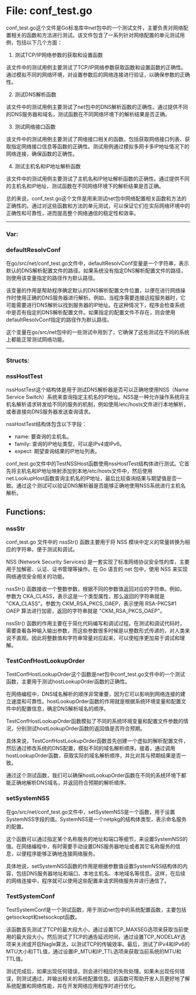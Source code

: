 # File: conf_test.go

conf_test.go这个文件是Go标准库中net包中的一个测试文件，主要负责对网络配置相关的函数和方法进行测试。该文件包含了一系列针对网络配置的单元测试用例，包括以下几个方面：

1. 测试TCP/IP网络参数的获取和设置函数

该文件中的测试用例主要测试了TCP/IP网络参数获取函数和设置函数的正确性。通过模拟不同的网络环境，对设置参数后的网络连接进行验证，以确保参数的正确性。

2. 测试DNS解析函数

该文件中的测试用例主要测试了net包中的DNS解析函数的正确性。通过提供不同的DNS服务器和域名，测试函数在不同网络环境下的解析结果是否正确。

3. 测试网络接口函数

该文件中的测试用例主要测试了网络接口相关的函数。包括获取网络接口列表、获取指定网络接口信息等函数的正确性。测试用例通过模拟多网卡多IP地址情况下的网络连接，确保函数的正确性。

4. 测试主机名和IP地址解析函数

该文件中的测试用例主要测试了主机名和IP地址解析函数的正确性。通过提供不同的主机名和IP地址，测试函数在不同网络环境下的解析结果是否正确。

总的来说，conf_test.go这个文件是用来测试net包中网络配置相关函数和方法的正确性的。通过对这些函数和方法的单元测试，可以保证它们在实际网络环境中的正确性和可靠性，进而提高整个网络通信的稳定性和效率。




---

### Var:

### defaultResolvConf

在go/src/net/conf_test.go文件中，defaultResolvConf变量是一个字符串，表示默认的DNS解析配置文件的路径。如果系统没有指定DNS解析配置文件的路径，则使用该变量指定的路径作为默认路径。

该变量的作用是帮助程序确定默认的DNS解析配置文件位置，以便在进行网络操作时使用正确的DNS服务器进行解析。例如，当程序需要连接远程服务器时，它可能需要进行DNS解析以找到服务器的IP地址。在这种情况下，程序会检查系统中是否有指定的DNS解析配置文件。如果指定的配置文件不存在，则会使用defaultResolvConf指定的路径作为默认路径。

这个变量在go/src/net包中的一些测试中用到了，它确保了这些测试在不同的系统上都能正常测试网络功能。






---

### Structs:

### nssHostTest

nssHostTest这个结构体是用于测试DNS解析器是否可以正确地使用NSS（Name Service Switch）系统来查询指定主机名的IP地址。NSS是一种允许操作系统将主机名解析请求转发给不同的服务的机制，例如使用/etc/hosts文件进行本地解析，或者直接向DNS服务器发送查询请求。

nssHostTest结构体包含以下字段：

- name: 要查询的主机名。
- family: 查询的IP地址类型，可以是IPv4或IPv6。
- expect: 期望查询结果的IP地址列表。

conf_test.go文件中的TestNSSHost函数使用nssHostTest结构体进行测试。它首先将主机名和IP地址映射添加到本地/etc/hosts文件中，然后使用net.LookupHost函数查询主机名的IP地址，最后比较查询结果与期望值是否一致。通过这个测试可以验证DNS解析器是否能够正确地使用NSS系统进行主机名解析。



## Functions:

### nssStr

conf_test.go 文件中的 nssStr() 函数主要用于将 NSS 模块中定义的常量转换为相应的字符串，便于测试和调试。

NSS (Network Security Services) 是一套实现了标准网络协议安全性的库，主要用于加解密、认证、证书管理等操作。在 Go 语言的 net 包中，使用 NSS 来实现网络通信安全相关的功能。

nssStr() 函数接收一个整数参数，根据不同的参数值返回对应的字符串。例如，参数为 CKA_CLASS，表示这是一个类型属性，那么返回的字符串就是 "CKA_CLASS"。参数为 CKM_RSA_PKCS_OAEP，表示使用 RSA-PKCS#1 OAEP 算法进行加密，返回的字符串就是 "CKM_RSA_PKCS_OAEP"。

nssStr() 函数的作用主要在于简化代码编写和调试过程。在测试和调试代码时，需要查看各种输入输出参数，而这些参数很多时候是以整数形式传递的，对人类来说不直观。因此将整数值和字符串常量对应起来，可以使程序更加易于调试和理解。



### TestConfHostLookupOrder

TestConfHostLookupOrder这个函数是net包中conf_test.go文件中的一个测试函数，主要用于测试hostLookupOrder函数的正确性。

在网络编程中，DNS域名解析的顺序非常重要，因为它可以影响到网络连接的建立速度和可靠性。hostLookupOrder函数的作用就是根据系统环境变量和配置文件中的配置信息，确定DNS解析域名的顺序。

TestConfHostLookupOrder函数模拟了不同的系统环境变量和配置文件参数的情况，分别测试hostLookupOrder函数的返回值是否符合预期。

具体来说，TestConfHostLookupOrder函数首先创建一个虚拟的解析配置文件，然后通过修改系统的DNS配置，模拟不同的域名解析顺序。接着，通过调用hostLookupOrder函数，获取实际的域名解析顺序，并比对其与预期结果是否一致。

通过这个测试函数，我们可以确保hostLookupOrder函数在不同的系统环境下都能正确地解析DNS域名，并返回符合预期的解析顺序。



### setSystemNSS

在go/src/net/conf_test.go文件中，setSystemNSS是一个函数，用于设置SystemNSS字段的值。SystemNSS是一个netpkg的结构体类型，表示命名服务的配置。

这个函数可以通过指定某个名称服务的地址和端口等细节，来设置SystemNSS的值。在网络编程中，有时需要手动设置DNS服务器地址或者其它名称服务的信息，以便程序能够正确地连接网络服务。

具体地说，setSystemNSS函数的作用是根据参数值设置SystemNSS结构体的内容，包括DNS服务器地址和端口、本地主机名、本地域名等信息。这样，在后续的网络连接中，程序就可以使用这些配置来请求网络服务并进行通信了。



### TestSystemConf

TestSystemConf是一个测试函数，用于测试net包中的系统配置函数，主要包括getsockopt和setsockopt函数。

该函数首先测试了TCP的最大段大小，通过设置TCP_MAXSEG选项来获取当前使用的最大段大小。然后测试了TCP的通告延迟时间，通过设置TCP_NODELAY选项来关闭或开启Nagle算法，以测试TCP的传输效率。最后，测试了IPv4和IPv6的MTU大小和TTL值，通过设置IP_MTU和IP_TTL选项来获取当前系统的MTU和TTL值。

测试完成后，如果出现任何错误，则会进行相应的失败处理。如果未出现任何错误，则测试通过，并输出相关的系统配置信息。该函数可帮助开发人员更好地了解系统配置和网络性能，并在开发网络应用程序时进行优化。



